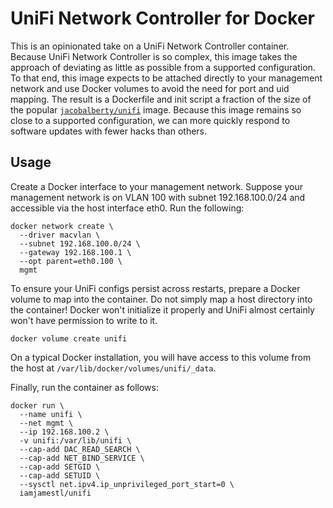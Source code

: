 # UniFi Network Controller for Docker

This is an opinionated take on a UniFi Network Controller container.  Because
UniFi Network Controller is so complex, this image takes the approach of
deviating as little as possible from a supported configuration.  To that end,
this image expects to be attached directly to your management network and use
Docker volumes to avoid the need for port and uid mapping.  The result is a
Dockerfile and init script a fraction of the size of the popular
[`jacobalberty/unifi`](https://hub.docker.com/r/jacobalberty/unifi/) image.
Because this image remains so close to a supported configuration, we can more
quickly respond to software updates with fewer hacks than others.

## Usage

Create a Docker interface to your management network.  Suppose your management
network is on VLAN 100 with subnet 192.168.100.0/24 and accessible via the host
interface eth0.  Run the following:

```
docker network create \
  --driver macvlan \
  --subnet 192.168.100.0/24 \
  --gateway 192.168.100.1 \
  --opt parent=eth0.100 \
  mgmt
```

To ensure your UniFi configs persist across restarts, prepare a Docker volume
to map into the container.  Do not simply map a host directory into the
container!  Docker won't initialize it properly and UniFi almost certainly
won't have permission to write to it.

```
docker volume create unifi
```

On a typical Docker installation, you will have access to this volume from the
host at `/var/lib/docker/volumes/unifi/_data`.

Finally, run the container as follows:

```
docker run \
  --name unifi \
  --net mgmt \
  --ip 192.168.100.2 \
  -v unifi:/var/lib/unifi \
  --cap-add DAC_READ_SEARCH \
  --cap-add NET_BIND_SERVICE \
  --cap-add SETGID \
  --cap-add SETUID \
  --sysctl net.ipv4.ip_unprivileged_port_start=0 \
  iamjamestl/unifi
```
